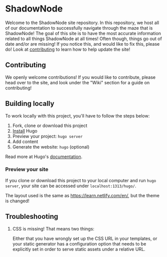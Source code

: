 # ShadowNode

Welcome to the ShadowNode site repository. In this repository, we host all of our documentation to successfully navigate through the maze that is ShadowNode! The goal of this site is to have the most accurate information related to all things ShadowNode at all times! Often though, things go out of date and/or are missing! If you notice this, and would like to fix this, please do! Look at [contributing](#contributing) to learn how to help update the site! 

## Contributing
We openly welcome contributions! If you would like to contribute, please head over to the site, and look under the "Wiki" section for a guide on contributing! 

## Building locally

To work locally with this project, you'll have to follow the steps below:

1. Fork, clone or download this project
1. [Install][] Hugo
1. Preview your project: `hugo server`
1. Add content
1. Generate the website: `hugo` (optional)

Read more at Hugo's [documentation][].

### Preview your site

If you clone or download this project to your local computer and run `hugo server`,
your site can be accessed under `localhost:1313/hugo/`.

The layout used is the same as https://learn.netlify.com/en/, but the theme is changed! 

## Troubleshooting

1. CSS is missing! That means two things:

    Either that you have wrongly set up the CSS URL in your templates, or
    your static generator has a configuration option that needs to be explicitly
    set in order to serve static assets under a relative URL.

[hugo]: https://gohugo.io
[install]: https://gohugo.io/overview/installing/
[documentation]: https://gohugo.io/overview/introduction/

